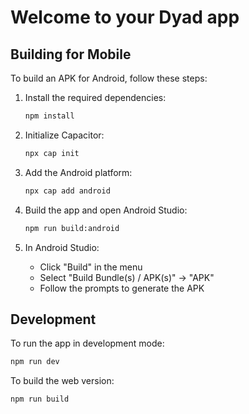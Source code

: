 # Welcome to your Dyad app

## Building for Mobile

To build an APK for Android, follow these steps:

1. Install the required dependencies:
   ```bash
   npm install
   ```

2. Initialize Capacitor:
   ```bash
   npx cap init
   ```

3. Add the Android platform:
   ```bash
   npx cap add android
   ```

4. Build the app and open Android Studio:
   ```bash
   npm run build:android
   ```

5. In Android Studio:
   - Click "Build" in the menu
   - Select "Build Bundle(s) / APK(s)" -> "APK"
   - Follow the prompts to generate the APK

## Development

To run the app in development mode:
```bash
npm run dev
```

To build the web version:
```bash
npm run build